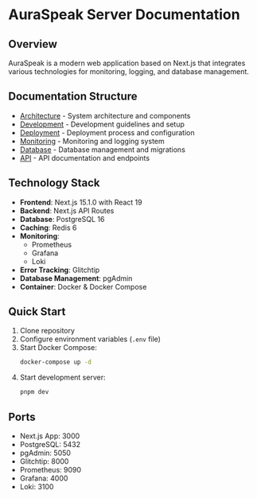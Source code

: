 # AuraSpeak Server Documentation

## Overview
AuraSpeak is a modern web application based on Next.js that integrates various technologies for monitoring, logging, and database management.

## Documentation Structure

- [Architecture](architecture.md) - System architecture and components
- [Development](development.md) - Development guidelines and setup
- [Deployment](deployment.md) - Deployment process and configuration
- [Monitoring](monitoring.md) - Monitoring and logging system
- [Database](database.md) - Database management and migrations
- [API](api.md) - API documentation and endpoints

## Technology Stack

- **Frontend**: Next.js 15.1.0 with React 19
- **Backend**: Next.js API Routes
- **Database**: PostgreSQL 16
- **Caching**: Redis 6
- **Monitoring**: 
  - Prometheus
  - Grafana
  - Loki
- **Error Tracking**: Glitchtip
- **Database Management**: pgAdmin
- **Container**: Docker & Docker Compose

## Quick Start

1. Clone repository
2. Configure environment variables (`.env` file)
3. Start Docker Compose:
   ```bash
   docker-compose up -d
   ```
4. Start development server:
   ```bash
   pnpm dev
   ```

## Ports

- Next.js App: 3000
- PostgreSQL: 5432
- pgAdmin: 5050
- Glitchtip: 8000
- Prometheus: 9090
- Grafana: 4000
- Loki: 3100 